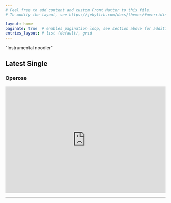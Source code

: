 ```yaml
---
# Feel free to add content and custom Front Matter to this file.
# To modify the layout, see https://jekyllrb.com/docs/themes/#overriding-theme-defaults

layout: home
paginate: true  # enables pagination loop, see section above for additional setup
entries_layout: # list (default), grid
---
```


<!-- # Sean Bintley -->

"Instrumental noodler"

## Latest Single
### Operose

<div style="max-width:100%;">
    <div style="position:relative;padding-bottom:calc(56.25% + 52px);height: 0;">
        <iframe style="position:absolute;top:0;left:0;" width="100%" height="100%" src="https://embed.song.link/?url=https%3A%2F%2Fsong.link%2Fi%2F1523662884&theme=dark" frameborder="0" allowfullscreen sandbox="allow-same-origin allow-scripts allow-presentation allow-popups allow-popups-to-escape-sandbox">
        </iframe>
    </div>
</div>

---
